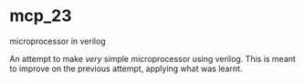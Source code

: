# mcp_23
microprocessor in verilog

An attempt to make _very_ simple microprocessor using verilog.
This is meant to improve on the previous attempt, applying what was learnt.
